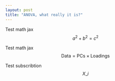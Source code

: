 ```yaml
---
layout: post
title: "ANOVA, what really it is?"
---
```


Test math jax
$$a^2 + b^2 = c^2$$

Test math jax
$$ \mathsf{Data = PCs} \times \mathsf{Loadings} $$

Test subscribtion
$$ X\_{i} $$
